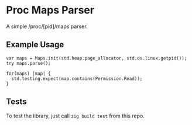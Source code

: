 # Proc Maps Parser
A simple /proc/[pid]/maps parser.

## Example Usage
```zig
var maps = Maps.init(std.heap.page_allocator, std.os.linux.getpid());
try maps.parse();

for(maps) |map| {
  std.testing.expect(map.contains(Permission.Read));
}
```

## Tests
To test the library, just call 
`zig build test`
from this repo.
